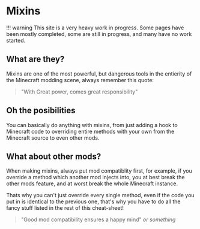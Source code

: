 # Mixins
!!! warning
    This site is a very heavy work in progress. Some pages have been mostly completed, some are still in progress, and many have no work started.

## What are they?

Mixins are one of the most powerful, but dangerous tools in the entierity of the Minecraft modding scene, always remember this quote:

> "With Great power, comes great responsibility"

## Oh the posibilities

You can basically do anything with mixins, from just adding a hook to Minecraft code to overriding entire methods with your own from the Minecraft source to even other mods.

## What about other mods?

When making mixins, always put mod compatiblity first, for example, if you override a method which another mod injects into, you at best break the other mods feature, and at worst break the whole Minecraft instance.

Thats why you can't just override every single method, even if the code you put in is identical to the previous one, that's why you have to do all the fancy stuff listed in the rest of this cheat-sheet!

> "Good mod compatibility ensures a happy mind" *or something*
